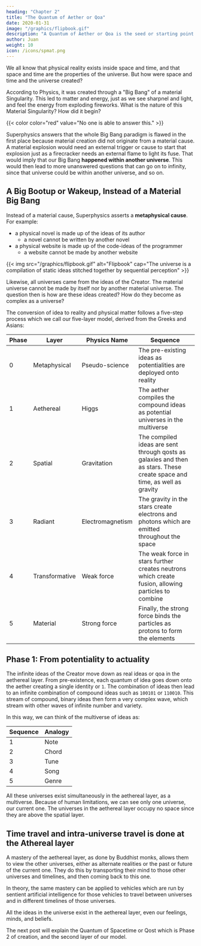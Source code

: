 ```yaml
---
heading: "Chapter 2"
title: "The Quantum of Aether or Qoa"
date: 2020-01-31
image: "/graphics/flipbook.gif"
description: "A Quantum of Aether or Qoa is the seed or starting point for a universe in the multiverse in the Matrix of Existence or the Mind of Brahma"
author: Juan
weight: 10
icon: /icons/spmat.png
---
```




We all know that physical reality exists inside space and time, and that space and time are the properties of the universe. But how were space and time and the universe created?

According to Physics, it was created through a "Big Bang" of a material Singularity. This led to matter and energy, just as we see sharpnel and light, and feel the energy from exploding fireworks. What is the nature of this Material Singularity? How did it begin? 

{{< color color="red" value="No one is able to answer this." >}}


Superphysics answers that the whole Big Bang paradigm is flawed in the first place because material creation did not originate from a material cause. A material explosion would need an external trigger or cause to start that explosion just as a firecracker needs an external flame to light its fuse. That would imply that our Big Bang **happened within another universe**. This would then lead to more unanswered questions that can go on to infinity, since that universe could be within another universe, and so on. 


## A Big Bootup or Wakeup, Instead of a Material Big Bang

Instead of a material cause, Superphysics asserts a **metaphysical cause**. For example:
- a physical novel is made up of the ideas of its author
  - a novel cannot be written by another novel
- a physical website is made up of the code-ideas of the programmer
  - a website cannot be made by another website


{{< img src="/graphics/flipbook.gif" alt="Flipbook" cap="The universe is a compilation of static ideas stitched together by sequential perception" >}}


Likewise, all universes came from the ideas of the Creator. The material universe cannot be made by itself nor by another material universe. The question then is how are these ideas created? How do they become as complex as a universe?

The conversion of idea to reality and physical matter follows a five-step process which we call our five-layer model, derived from the Greeks and Asians:

Phase | Layer | Physics Name | Sequence  
--- | --- | --- | ---
0 | Metaphysical | Pseudo-science | The pre-existing ideas as potentialities are deployed onto reality
1 | Aethereal | Higgs | The aether compiles the <!-- potential ideas as actual --> compound ideas as potential universes in the multiverse
2 | Spatial | Gravitation | The compiled ideas are sent through qosts as galaxies and then as stars. These create space and time, as well as gravity
3 | Radiant | Electromagnetism | The gravity in the stars create electrons and photons which are emitted throughout the space
4 | Transformative | Weak force | The weak force in stars further creates neutrons which create fusion, allowing particles to combine
5 | Material | Strong force | Finally, the strong force binds the particles as protons to form the elements


<!-- spacetime is the second perceivable layer and is created by the relativistic interaction of quanta of spacetime (qost) on each other.  -->

<!--  must have mass., the discrete identity of gravity is contained in a few objects such as --> 

<!--  Physics has a belief that gravity comes from mass and so they do not really assign gravity or 'singularity' to planets.  -->

<!-- ![Science limited box](https://sorasystem.sirv.com/graphics/layersegl.png)
 -->

## Phase 1: From potentiality to actuality

The infinite ideas of the Creator move down as real ideas or qoa in the aethereal layer. From pre-existence, each quantum of idea goes down onto the aether creating a single identity or `1`. The combination of ideas then lead to an infinite combination of compound ideas such as `100101` or `110010`. This stream of compound, binary ideas then form a very complex wave, which stream with other waves of infinite number and variety. 

In this way, we can think of the multiverse of ideas as:

Sequence | Analogy | 
--- | ---
1 | Note | Object
2 | Chord | Planet 
3 | Tune | Solar system
4 | Song | Galaxy
5 | Genre | Universe 

All these universes exist simultaneously in the aethereal layer, as a multiverse. Because of human limitations, we can see only one universe, our current one. The universes in the aethereal layer occupy no space since they are above the spatial layer. 

<!-- Another idea comes in, leading to two point-identities "1" and "1". However since identity must be unique, then the first "1" has to push the second "1" away. This creates a unit of space "0" between them as "101". 

More ideas come in, each with its own preference for identity and thererfore space so the universe can become "101001000101". Thus, the binary existence becomes more complex.     
 -->

## Time travel and intra-universe travel is done at the Athereal layer

A mastery of the aethereal layer, as done by Buddhist monks, allows them to view the other universes, either as alternate realities or the past or future of the current one. They do this by transporting their mind to those other universes and timelines, and then coming back to this one.

In theory, the same mastery can be applied to vehicles which are run by sentient artificial intelligence for those vehicles to travel between universes and in different timelines of those universes. 


<!-- ### All Ideas, Feelings, Beliefs, Minds, and Souls are in the Aethereal Layer   -->

All the ideas in the universe exist in the aethereal layer, even our feelings, minds, and beliefs. 

The next post will explain the Quantum of Spacetime or Qost which is Phase 2 of creation, and the second layer of our model.

<!--  gravitational layer as "quanta of spacetime". This allowed the idea to have "space" after other ideas came down with it. For example, "1" alone has no space. But "1 and 1" necessarily creates a space between the two 1's. 

We can say that the space between the two 1's are made up of zeros or empty 1's. So instead of "1 and 1", we now have "100001". -->   

<!-- In this model, space and time are the second layer and is subordinate to the aethereal. Examples aethereal things are minds, ideas, feelings, and the Higgs 'field'. Thus, a universe with spacetime removed becomes the Mind of the Creator, which the Hindus call Brahma*. This is somewhat consistent with the Higgs particle being called the God-particle. We can also refer to it as a virtual reality Matrix, in reference to the movie. -->


<!-- > *Brahma here just means the totality of whatever is existing. We could call it something else like ToE for "Totality of Existence". But that would be bad SEO (Search Engine Optimization) since no one googles for ToE. Thus, we stick with "Brahma"  -->


<!-- call the
An idea is superior to spacetime, and so we never assign dimensions to an idea or a feeling. Likewise, the start of the universe or 'Big Bang' cannot have a starting point in spacetime.  

Instead of a Big Bang, it would be more proper to compare the creation of the universe as a Big Awakening or a Big Bootup, similar to how a computer converts static code-ideas into active virtual objects.  -->
 
<!-- To be created, each object is assigned a place in the computer's memory as a block. A large app needs more memory and uses more blocks than a tiny app. Likewise, the universe is made up of such placeholder blocks which we call quanta of spacetime or qost*. -->


<!-- > *The original Pythagorean version is "monad". The original Hindu version is "jiva". We use "quantum" to emphasize that these are totally based on human perceptions. This means that animals or aliens might see stars and blackholes in a totally different way with different dynamics. Our qosts, therefore, are only for the human perspective. Other species might sense creation in other ways.  -->


<!-- This means that the definitions here work only for our current multiverse which we all perceive in a consistent way -->
